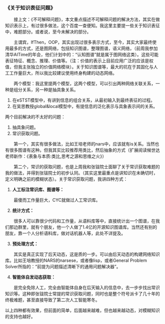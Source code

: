 ### 《关于知识表征问题》

　　接上文：《不可解释问题》，本文重点描述不可解释问题的解决方法，其实在做知识表示上，有过很多做法，这个百度一查便知。我这里主要提一些关于知识表征中，难题部分。或者说，至今未解决的部分。

　　主谓宾，IfThen，OOP，其实出现过很多表示方式，至今，其实大家最终使用最多的方式，还是图网络，包括知识图谱，整理图谱，语义网络，（前周我参加清华AITime的年会，他们计划中的：“认知图谱”就是属于图网络这类）。这些可能表征特征、概念、推理、价值等。（注：价值的表示上目前应用广泛的应该是权值，但我主张独立的价值网络模块）。关于知识图谱等，最大的坑在于其固化与人工工作量巨大，所以我比较建议使用终身构建的动态网络。

　　两个模型：我这里提两个模型，这两个模型，可以引出两种网络关联关系，一种是组分关系，另一种是抽具象关系。
1. 在eSTST模型中，有讲到信息的组合关系，从最初输入到最终表征的过程。
2. 在吴思教授global&local模型中，有提信息的泛化表示与具象表示间的关系。


两个目前解决的不太好的问题：
1. 抽具象问题。
2. 常识获取问题。

　　第一个，其实有很多做法，比如王培老师的nars中，应该就有is关系。当然也有很多图谱有这种。但我其实比较推荐用类比，然后抽象的方式（扩展阅读候世达老师新作：《表象与本质:类比,思考之源和思维之火》）

　　第二个，常识的获取问题，也是上周我和张钹院士面聊了关于常识获取难题的我的做法，并得到张钹院士的初步认同。（其实这里最重点是讲知识在未确切时，定义明确之前的模糊状态）。关于常识获取问题，我讲四种方式：

1. **人工标注常识库、图谱等：**

　　最傻而工作量巨大，CYC就做过人工常识库。

2. **统计方式：**

　　很多人可以靠很少代码和工作量，从语料库等中，直接统计出一个图谱，在我们那边群里，就有个朋友，他一个人做了1.4亿的开源知识图谱库。当然还有别的朋友，靠一个人分析语料库，做对话机器人等，此处不详提及。

3. **预处理方式：**

　　其实是真正实现了后天动态，这是质的一步。可以由后天动态的构建网络知识库。比如王培教授的NARS的narsese，或者像lisp，或者General Problem Solver所指的：“前提为问题描述清晰下的通用问题解决器”。

4. **智能体自发动态获取：**

　　是完全免除人工，完全由智能体自身在后天输入的信息中，去一步步找出常识知识等。这种即张钹院士常提的常识获取问题，同时也是整个符号派卡了几十年的终极难题，甚至直接导致了第二次人工智能寒冬。

以上四种都有效果，但前面的简单，后面越来越难，但也越来越动态，对模糊知识的支持也越好。

